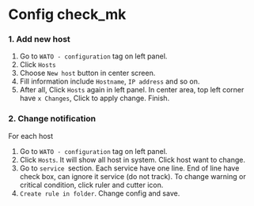 # Config check_mk

### 1. Add new host
1. Go to `WATO - configuration` tag on left panel.
2. Click `Hosts`
3. Choose `New host` button in center screen.
4. Fill information include `Hostname`, `IP address` and so on.
5. After all, Click `Hosts` again in left panel. In center area, top left corner have `x Changes`, Click to apply change. Finish.

### 2. Change notification
For each host
1. Go to `WATO - configuration` tag on left panel.
2. Click `Hosts`. It will show all host in system. Click host want to change.
3. Go to `service `section. Each service have one line. End of line have check box, can ignore it service (do not track).
To change warning or critical condition, click ruler and cutter icon.
4. `Create rule in folder`. Change config and save.
